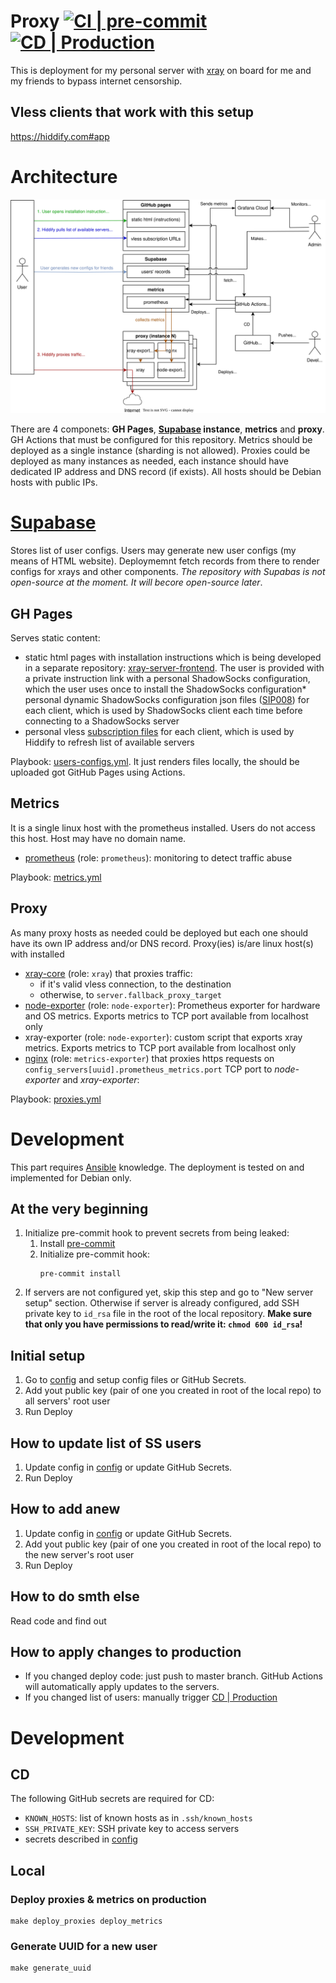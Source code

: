 # Proxy [![CI | pre-commit](https://github.com/ed-asriyan/xray-server/actions/workflows/CI-pre-commit.yml/badge.svg)](https://github.com/ed-asriyan/xray-server/actions/workflows/CI-pre-commit.yml) [![CD | Production](https://github.com/ed-asriyan/xray-server/actions/workflows/CD-production.yml/badge.svg)](https://github.com/ed-asriyan/xray-server/actions/workflows/CD-production.yml)
This is deployment for my personal server with [xray](https://xtls.github.io/en/) on board for me and my friends to bypass internet censorship.

## Vless clients that work with this setup
https://hiddify.com#app

# Architecture
![digram](./diagram.svg)

There are 4 componets: **GH Pages**, **[Supabase](https://supabase.com) instance**, **metrics** and **proxy**. GH Actions that must be configured for this repository.
Metrics should be deployed as a single instance (sharding is not allowed). Proxies could be deployed as many instances as needed,
each instance should have dedicated IP address and DNS record (if exists). All hosts should be Debian hosts with public IPs.

# [Supabase](https://supabase.com)
Stores list of user configs. Users may generate new user configs (my means of HTML website). Deploymemnt fetch records from there
to render configs for xrays and other components. _The repository with Supabas is not open-source at the moment. It will becore
open-source later_.

## GH Pages
Serves static content:
* static html pages with installation instructions which is being developed in a separate repository:
[xray-server-frontend](https://github.com/ed-asriyan/xray-server-frontend). The user is provided with a private instruction link
with a personal ShadowSocks configuration, which the user uses once to install the ShadowSocks configuration* personal dynamic
ShadowSocks configuration json files ([SIP008](https://shadowsocks.org/doc/sip008.html)) for each client, which is used by
ShadowSocks client each time before connecting to a ShadowSocks server
* personal vless [subscription files](https://hiddify.com/app/URL-Scheme) for each client, which is used by Hiddify to refresh
list of available servers

Playbook: [users-configs.yml](./users-configs.yml). It just renders files locally, the should be uploaded got GitHub Pages using
Actions.

## Metrics
It is a single linux host with the prometheus installed. Users do not access this host. Host may have no domain name.
* [prometheus](https://prometheus.io) (role: `prometheus`): monitoring to detect traffic abuse

Playbook: [metrics.yml](./metrics.yml)

## Proxy
As many proxy hosts as needed could be deployed but each one should have its own IP address and/or DNS record.
Proxy(ies) is/are linux host(s) with installed
* [xray-core](https://github.com/xtls/xray-core) (role: `xray`) that proxies traffic:
  * if it's valid vless connection, to the destination
  * otherwise, to `server.fallback_proxy_target`
* [node-exporter](https://github.com/prometheus/node_exporter) (role: `node-exporter`): Prometheus exporter for hardware and OS
metrics. Exports metrics to TCP port available from localhost only
* xray-exporter (role: `node-exporter`): custom script that exports xray metrics. Exports metrics to TCP port available from
localhost only
* [nginx](https://nginx.org) (role: `metrics-exporter`) that proxies https requests on
`config_servers[uuid].prometheus_metrics.port` TCP port to *node-exporter* and *xray-exporter*:

Playbook: [proxies.yml](./proxies.yml)

# Development
This part requires [Ansible](https://www.ansible.com) knowledge. The deployment is tested on and implemented for Debian
only.

## At the very beginning
1. Initialize pre-commit hook to prevent secrets from being leaked:
   1. Install [pre-commit](https://pre-commit.com/#install)
   2. Initialize pre-commit hook:
      ```commandline
      pre-commit install
      ```
3. If servers are not configured yet, skip this step and go to "New server setup" section. Otherwise if server is already configured, add SSH private key to `id_rsa` file in the root of the local repository. **Make sure that only you have
permissions to read/write it: `chmod 600 id_rsa`!**

## Initial setup
1. Go to [config](./config) and setup config files or GitHub Secrets.
2. Add yout public key (pair of one you created in root of the local repo) to all servers' root user
3. Run Deploy

## How to update list of SS users
1. Update config in [config](./config) or update GitHub Secrets.
2. Run Deploy

## How to add anew
1. Update config in [config](./config) or update GitHub Secrets.
2. Add yout public key (pair of one you created in root of the local repo) to the new server's root user
3. Run Deploy

## How to do smth else
Read code and find out

## How to apply changes to production
* If you changed deploy code: just push to master branch. GitHub Actions will automatically apply updates to the servers.
* If you changed list of users: manually trigger [CD | Production](https://github.com/ed-asriyan/xray-server/actions/workflows/CD-production.yml)

# Development
## CD
The following GitHub secrets are required for CD:
* `KNOWN_HOSTS`: list of known hosts as in `.ssh/known_hosts`
* `SSH_PRIVATE_KEY`: SSH private key to access servers
* secrets described in [config](./config)

## Local
### Deploy proxies & metrics on production
```commandline
make deploy_proxies deploy_metrics
```

### Generate UUID for a new user
```commandline
make generate_uuid
```
